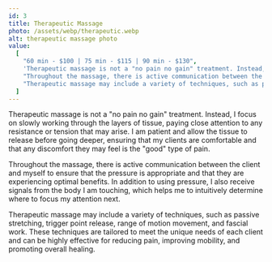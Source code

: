 ```yaml
---
id: 3
title: Therapeutic Massage
photo: /assets/webp/therapeutic.webp
alt: therapeutic massage photo
value:
  [
    "60 min - $100 | 75 min - $115 | 90 min - $130",
    'Therapeutic massage is not a "no pain no gain" treatment. Instead, I focus on slowly working through the layers of tissue, paying close attention to any resistance or tension that may arise. I am patient and allow the tissue to release before going deeper, ensuring that my clients are comfortable and that any discomfort they may feel is the "good" type of pain.',
    "Throughout the massage, there is active communication between the client and myself to ensure that the pressure is appropriate and that they are experiencing optimal benefits. In addition to using pressure, I also receive signals from the body I am touching, which helps me to intuitively determine where to focus my attention next.",
    "Therapeutic massage may include a variety of techniques, such as passive stretching, trigger point release, range of motion movement, and fascial work. These techniques are tailored to meet the unique needs of each client and can be highly effective for reducing pain, improving mobility, and promoting overall healing.",
  ]
---
```


Therapeutic massage is not a "no pain no gain" treatment. Instead, I focus on slowly working through the layers of tissue, paying close attention to any resistance or tension that may arise. I am patient and allow the tissue to release before going deeper, ensuring that my clients are comfortable and that any discomfort they may feel is the "good" type of pain.

Throughout the massage, there is active communication between the client and myself to ensure that the pressure is appropriate and that they are experiencing optimal benefits. In addition to using pressure, I also receive signals from the body I am touching, which helps me to intuitively determine where to focus my attention next.

Therapeutic massage may include a variety of techniques, such as passive stretching, trigger point release, range of motion movement, and fascial work. These techniques are tailored to meet the unique needs of each client and can be highly effective for reducing pain, improving mobility, and promoting overall healing.
